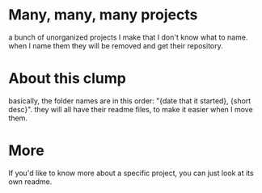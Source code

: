 # Many, many, many projects
a bunch of unorganized projects I make that I don't know what to name. when I name them they will be removed and get their repository.
# About this clump
basically, the folder names are in this order: "{date that it started}, {short desc}".
they will all have their readme files, to make it easier when I move them.
# More
If you'd like to know more about a specific project, you can just look at its own readme.
